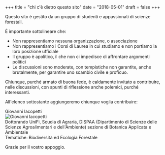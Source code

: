 +++
title = "chi c'è dietro questo sito"
date = "2018-05-01"
draft = false
+++

Questo sito è gestito da un gruppo di studenti e appassionati di scienze forestali.

È importante sottolineare che:

* Non rappresentiamo nessuna organizzazione, o associazione
* Non rappresentiamo i Corsi di Laurea in cui studiamo e non portiamo la loro posizione ufficiale
* Il gruppo è apolitico, il che non ci impedisce di affrontare argomenti politici
* Le discussioni sono moderate, con tempistiche non garantite, anche brutalmente, per garantire uno scambio civile e proficuo.

Chiunque, purché armato di buona fede, è caldamente invitato a contribuire, nelle discussioni, con spunti di riflessione anche polemici, purché interessanti.

All'elenco sottostante aggiungeremo chiunque voglia contribuire:

Giovanni Iacopetti  
![Giovanni Iacopetti](./img/redazione/giovanniiacopetti.jpg)  
Dottorando UniFi, Scuola di Agraria, DISPAA (Dipartimento di Scienze delle Scienze Agroalimentari e dell'Ambiente) sezione di Botanica Applicata e Ambientale  
Tematiche: Biodiversità ed Ecologia Forestale

Grazie per il vostro appoggio.
